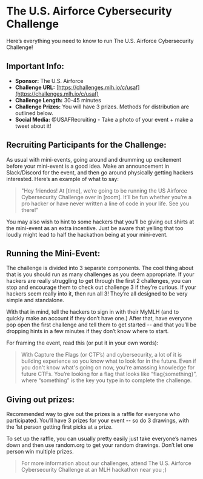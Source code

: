 # The U.S. Airforce Cybersecurity Challenge

Here’s everything you need to know to run The U.S. Airforce Cybersecurity Challenge!

## Important Info:

* **Sponsor:** The U.S. Airforce
* **Challenge URL:** [https://challenges.mlh.io/c/usaf](https://challenges.mlh.io/c/usaf)
* **Challenge Length:** 30-45 minutes
* **Challenge Prizes:** You will have 3 prizes. Methods for distribution are outlined below.
* **Social Media:** @USAFRecruiting - Take a photo of your event + make a tweet about it!

## **Recruiting Participants for the Challenge:**

As usual with mini-events, going around and drumming up excitement before your mini-event is a good idea. Make an announcement in Slack/Discord for the event, and then go around physically getting hackers interested. Here’s an example of what to say:

> "Hey friendos! At \[time\], we’re going to be running the US Airforce Cybersecurity Challenge over in \[room\]. It’ll be fun whether you’re a pro hacker or have never written a line of code in your life. See you there!”

You may also wish to hint to some hackers that you’ll be giving out shirts at the mini-event as an extra incentive. Just be aware that yelling that too loudly might lead to half the hackathon being at your mini-event.

## Running the Mini-**E**vent:

The challenge is divided into 3 separate components. The cool thing about that is you should run as many challenges as you deem appropriate. If your hackers are really struggling to get through the first 2 challenges, you can stop and encourage them to check out challenge 3 if they’re curious. If your hackers seem really into it, then run all 3! They’re all designed to be very simple and standalone.

With that in mind, tell the hackers to sign in with their MyMLH \(and to quickly make an account if they don’t have one.\) After that, have everyone pop open the first challenge and tell them to get started -- and that you’ll be dropping hints in a few minutes if they don’t know where to start.

For framing the event, read this \(or put it in your own words\):

> With Capture the Flags \(or CTF’s\) and cybersecurity, a lot of it is building experience so you know what to look for in the future. Even if you don't know what's going on now, you're amassing knowledge for future CTFs. You’re looking for a flag that looks like “flag{something}”, where “something” is the key you type in to complete the challenge.

## **Giving out prizes:**

Recommended way to give out the prizes is a raffle for everyone who participated. You’ll have 3 prizes for your event -- so do 3 drawings, with the 1st person getting first picks at a prize.

To set up the raffle, you can usually pretty easily just take everyone’s names down and then use random.org to get your random drawings. Don’t let one person win multiple prizes.

> For more information about our challenges, attend The U.S. Airforce Cybersecurity Challenge at an MLH hackathon near you ;\)

